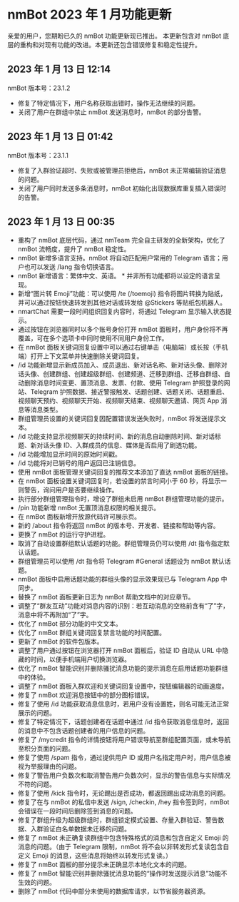 # nmBot 2023 年 1 月功能更新

亲爱的用户，您期盼已久的 nmBot 功能更新现已推出。
本更新包含对 nmBot 底层的重构和对现有功能的改进。本更新还包含错误修复和稳定性提升。

## 2023 年 1 月 13 日 12:14
nmBot 版本号：23.1.2
- 修复了特定情况下，用户名称获取出错时，操作无法继续的问题。
- 关闭了用户在群组中禁止 nmBot 发送消息时，nmBot 的部分告警。

## 2023 年 1 月 13 日 01:42
nmBot 版本号：23.1.1
- 修复了入群验证超时、失败或被管理员拒绝后，nmBot 未正常编辑验证消息的问题。
- 关闭了用户同时发送多条消息时，nmBot 初始化出现数据库重复插入错误时的告警。

## 2023 年 1 月 13 日 00:35
- 重构了 nmBot 底层代码，通过 nmTeam 完全自主研发的全新架构，优化了 nmBot 流畅度，提升了 nmBot 稳定性。
- nmBot 新增多语言支持。nmBot 将自动匹配用户常用的 Telegram 语言；用户也可以发送 /lang 指令切换语言。
- nmBot 新增语言：繁体中文、英语。
  \* 并非所有功能都将以设定的语言呈现。
- 新增“图片转 Emoji”功能：可以使用 /te (/toemoji) 指令将图片转换为贴纸，并可以通过按钮快速转发到其他对话或转发给 @Stickers 等贴纸包机器人。
- nmartChat 需要一段时间组织回复内容时，将通过 Telegram 显示输入状态提示。
- 通过按钮在浏览器同时以多个账号身份打开 nmBot 面板时，用户身份将不再覆盖，可在多个选项卡中同时使用不同用户身份工作。
- 在 nmBot 面板关键词回复设置中可以通过右键单击（电脑端）或长按（手机端）打开上下文菜单并快速删除关键词回复。
- /id 功能新增显示新成员加入、成员退出、新对话名称、新对话头像、删除对话头像、创建群组、创建超级群组、创建频道、迁移到群组、迁移自群组、自动删除消息时间变更、置顶消息、发票、付款、使用 Telegram 护照登录的网站、Telegram 护照数据、接近警报触发、话题创建、话题关闭、话题重启、视频聊天预约、视频聊天开始、视频聊天结束、视频聊天邀请、网页 App 消息等消息类型。
- 群组管理员设置的关键词回复因配置错误发送失败时，nmBot 将发送提示文本。
- /id 功能支持显示视频聊天的持续时间、新的消息自动删除时间、新对话标题、新对话头像 ID、入群成员的信息、媒体是否启用了剧透功能。
- /id 功能增加显示时间的原始时间戳。
- /id 功能将对已销号的用户返回已注销信息。
- 使用 nmBot 面板管理关键词回复的推荐文本添加了直达 nmBot 面板的链接。
- 在 nmBot 面板设置关键词回复时，若设置的禁言时间小于 60 秒，将显示一则警告，询问用户是否要继续操作。
- 执行部分群组管理指令时，增设了群组未启用 nmBot 群组管理功能的提示。
- /pin 功能新增 nmBot 无置顶消息权限的相关提示。
- 在 nmBot 面板新增开放源代码许可展示页。
- 新的 /about 指令将返回 nmBot 的版本号、开发者、链接和帮助等内容。
- 更换了 nmBot 的运行守护进程。
- 取消了自动设置群组默认话题的功能。群组管理员仍可以使用 /dt 指令指定默认话题。
- 群组管理员可以使用 /dt 指令将 Telegram #General 话题设为 nmBot 默认话题。
- nmBot 面板中启用话题功能的群组头像的显示效果现已与 Telegram App 中同步。
- 替换了 nmBot 面板更新日志为 nmBot 帮助文档中的对应章节。
- 调整了“群友互动”功能对消息内容的识别：若互动消息的空格前含有“了”字，消息中将不再附加“了”字。 
- 优化了 nmBot 部分功能的中文文本。
- 优化了 nmBot 群组关键词回复禁言功能的时间配置。
- 更新了 nmBot 的软件包版本。
- 调整了用户通过按钮在浏览器打开 nmBot 面板后，验证 ID 自动从 URL 中隐藏的时间，以便手机端用户切换浏览器。
- 优化了 nmBot 智能识别并删除骚扰消息功能的提示消息在启用话题功能群组中的体验。
- 调整了 nmBot 面板入群欢迎和关键词回复设置中，按钮编辑器的动画速度。
- 修复了 nmBot 欢迎消息按钮中的部分图标错误。
- 修复了使用 /id 功能获取消息信息时，若用户没有设置姓，则名可能无法正常展示的问题。
- 修复了特定情况下，话题创建者在话题中通过 /id 指令获取消息信息时，返回的消息中不包含话题创建者的用户信息的问题。
- 修复了 /mycredit 指令的详情按钮将用户错误导航至群组配置页面，或未导航至积分页面的问题。
- 修复了使用 /spam 指令，通过提供用户 ID 或用户名指定用户时，用户信息被视为举报理由的问题。
- 修复了警告用户负数次和取消警告用户负数次时，显示的警告信息与实际情况不符的问题。
- 修复了使用 /kick 指令时，无论踢出是否成功，都返回踢出成功消息的问题。
- 修复了在与 nmBot 的私信中发送 /sign, /checkin, /hey 指令签到时，nmBot 会错误在一段时间后删除签到消息的问题。
- 修复了群组升级为超级群组时，群组锁定模式设置、存量入群验证、警告数据、入群验证白名单数据未迁移的问题。
- 修复了 nmBot 未正确复读群组中包含特殊格式的消息和包含自定义 Emoji 的消息的问题。（由于 Telegram 限制，nmBot 将不会以非转发形式复读包含自定义 Emoji 的消息，这些消息将始终以转发形式复读。）
- 修复了 nmBot 面板的部分提示未正确显示本地化文本的问题。
- 修复了 nmBot 智能识别并删除骚扰消息功能的“操作时发送提示消息”功能不生效的问题。
- 删除了 nmBot 代码中部分未使用的数据库请求，以节省服务器资源。